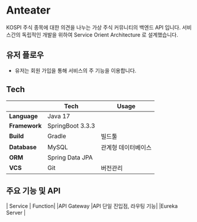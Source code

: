 # Anteater
KOSPI 주식 종목에 대한 의견을 나누는 가상 주식 커뮤니티의 백엔드 API 입니다.
서비스간의 독립적인 개발을 위하여 Service Orient Architecture 로 설계했습니다.

## 유저 플로우
- 유저는 회원 가입을 통해 서비스의 주 기능을 이용합니다.

## Tech

|  | Tech           | Usage                                           |
|--|----------------|-------------------------------------------------|
|**Language** | Java 17   |                                          |
|**Framework**|SpringBoot 3.3.3 |                    |
|**Build**| Gradle     | 빌드툴                                    |
|**Database** | MySQL   | 관계형 데이터베이스                         |
|**ORM**|Spring Data JPA         |                                  |
|**VCS**| Git  | 버전관리            |



## 주요 기능 및 API
| Service | Function|
|API Gateway |API 단일 진입점, 라우팅 기능|
|Eureka Server |
